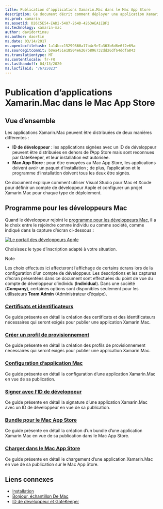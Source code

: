 ```yaml
---
title: Publication d’applications Xamarin.Mac dans le Mac App Store
description: Ce document décrit comment déployer une application Xamarin.Mac avec Visual Studio pour Mac. Il explique comment configurer un compte de développeur Mac, comment créer les certificats pour la signature de code et comment les utiliser pour générer des applications Mac distribuables directement ou par le biais du Mac App Store.
ms.prod: xamarin
ms.assetid: D26C5E54-EAD2-5487-264D-4263AEA1EBF2
ms.technology: xamarin-mac
author: davidortinau
ms.author: daortin
ms.date: 03/14/2017
ms.openlocfilehash: 1a14bcc15299360a17b4c9e7a363b6d6e6f2e69a
ms.sourcegitcommit: b0ea451e18504e6267b896732dd26df64ddfa843
ms.translationtype: MT
ms.contentlocale: fr-FR
ms.lasthandoff: 04/13/2020
ms.locfileid: "76725023"
---
```

# <a name="publishing-xamarinmac-apps-to-the-mac-app-store"></a>Publication d’applications Xamarin.Mac dans le Mac App Store

## <a name="overview"></a>Vue d’ensemble

Les applications Xamarin.Mac peuvent être distribuées de deux manières différentes :

- **ID de développeur** : les applications signées avec un ID de développeur peuvent être distribuées en dehors de l’App Store mais sont reconnues par GateKeeper, et leur installation est autorisée.
- **Mac App Store** : pour être envoyées au Mac App Store, les applications doivent avoir un paquet d’installation ; de plus, l’application et le programme d’installation doivent tous les deux être signés.

Ce document explique comment utiliser Visual Studio pour Mac et Xcode pour définir un compte de développeur Apple et configurer un projet Xamarin.Mac pour chaque type de déploiement.

## <a name="mac-developer-program"></a>Programme pour les développeurs Mac

Quand le développeur rejoint le [programme pour les développeurs Mac](https://developer.apple.com/devcenter/mac/), il a le choix entre le rejoindre comme individu ou comme société, comme indiqué dans la capture d’écran ci-dessous :

[![Le portail des développeurs Apple](images/image1.png "Le portail des développeurs Apple")](images/image1-large.png#lightbox)

Choisissez le type d’inscription adapté à votre situation.

> [!NOTE]
> Les choix effectués ici affecteront l’affichage de certains écrans lors de la configuration d’un compte de développeur. Les descriptions et les captures d’écran présentées dans ce document sont effectuées du point de vue du compte de développeur d’individu (**Individual**). Dans une société (**Company**), certaines options sont disponibles seulement pour les utilisateurs **Team Admin** (Administrateur d’équipe).

### <a name="certificates-and-identifiers"></a>[Certificats et identificateurs](~/mac/deploy-test/publishing-to-the-app-store/certificates-identifiers.md)

Ce guide présente en détail la création des certificats et des identificateurs nécessaires qui seront exigés pour publier une application Xamarin.Mac.

### <a name="create-provisioning-profile"></a>[Créer un profil de provisionnement](~/mac/deploy-test/publishing-to-the-app-store/profiles.md)

Ce guide présente en détail la création des profils de provisionnement nécessaires qui seront exigés pour publier une application Xamarin.Mac.

### <a name="mac-app-configuration"></a>[Configuration d’application Mac](~/mac/deploy-test/publishing-to-the-app-store/app-configuration.md)

Ce guide présente en détail la configuration d’une application Xamarin.Mac en vue de sa publication.

### <a name="sign-with-developer-id"></a>[Signer avec l’ID de développeur](~/mac/deploy-test/publishing-to-the-app-store/signing.md)

Ce guide présente en détail la signature d’une application Xamarin.Mac avec un ID de développeur en vue de sa publication.

### <a name="bundle-for-mac-app-store"></a>[Bundle pour le Mac App Store](~/mac/deploy-test/publishing-to-the-app-store/bundling.md)

Ce guide présente en détail la création d’un bundle d’une application Xamarin.Mac en vue de sa publication dans le Mac App Store.

### <a name="upload-to-mac-app-store"></a>[Charger dans le Mac App Store](~/mac/deploy-test/publishing-to-the-app-store/uploading.md)

Ce guide présente en détail le chargement d’une application Xamarin.Mac en vue de sa publication sur le Mac App Store.

## <a name="related-links"></a>Liens connexes

- [Installation](/visualstudio/mac/installation/)
- [Bonjour, échantillon De Mac](~/mac/get-started/hello-mac.md)
- [ID de développeur et GateKeeper](https://developer.apple.com/developer-id/)
